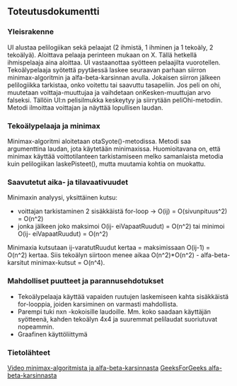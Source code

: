 ## Toteutusdokumentti

### Yleisrakenne
UI alustaa pelilogiikan sekä pelaajat (2 ihmistä, 1 ihminen ja 1 tekoäly, 2 tekoälyä). Aloittava pelaaja perinteen mukaan on X. Tällä hetkellä ihmispelaaja aina aloittaa. UI vastaanottaa syötteen pelaajilta vuorotellen. Tekoälypelaaja syötettä pyytäessä laskee seuraavan parhaan siirron minimax-algoritmin ja alfa-beta-karsinnan avulla. Jokaisen siirron jälkeen pelilogiikka tarkistaa, onko voitettu tai saavuttu tasapeliin. Jos peli on ohi, muutetaan voittaja-muuttujaa ja vaihdetaan onKesken-muuttujan arvo falseksi. Tällöin UI:n pelisilmukka keskeytyy ja siirrytään peliOhi-metodiin. Metodi ilmoittaa voittajan ja näyttää lopullisen laudan.

### Tekoälypelaaja ja minimax
Minimax-algoritmi aloitetaan otaSyote()-metodissa. Metodi saa argumenttina laudan, jota käytetään minimaxissa. Huomioitavana on, että minimax käyttää voittotilanteen tarkistamiseen melko samanlaista metodia kuin pelilogiikan laskePisteet(), mutta muutamia kohtia on muokattu.


### Saavutetut aika- ja tilavaativuudet
Minimaxin analyysi, yksittäinen kutsu:
- voittajan tarkistaminen 2 sisäkkäistä for-loop -> O(ij) = O(sivunpituus^2) = O(n^2)
- jonka jälkeen joko maksimoi O(ij- eiVapaatRuudut) = O(n^2) tai minimoi O(ij- eiVapaatRuudut) = O(n^2)

Minimaxia kutsutaan ij-varatutRuudut kertaa = maksimissaan O(ij-1) = O(n^2) kertaa. Siis tekoälyn siirtoon menee aikaa O(n^2)\*O(n^2) - alfa-beta-karsitut minimax-kutsut = O(n^4).

### Mahdolliset puutteet ja parannusehdotukset
- Tekoälypelaaja käyttää vapaiden ruutujen laskemiseen kahta sisäkkäistä for-looppia, joiden karsiminen on varmasti mahdollista.
- Parempi tuki nxn -kokoisille laudoille. Mm. koko saadaan käyttäjän syötteenä, kahden tekoälyn 4x4 ja suuremmat pelilaudat suoriutuvat nopeammin.
- Graafinen käyttöliittymä

### Tietolähteet
[Video minimax-algoritmista ja alfa-beta-karsinnasta](https://www.youtube.com/watch?v=l-hh51ncgDI&ab_channel=SebastianLague) 
[GeeksForGeeks alfa-beta-karsinnasta](https://www.geeksforgeeks.org/minimax-algorithm-in-game-theory-set-4-alpha-beta-pruning/)
